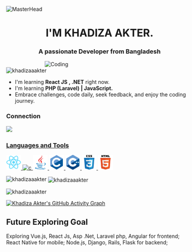 ![MasterHead](https://b2662075.smushcdn.com/2662075/wp-content/uploads/@2x-Blog-Multimodal-Learning-Animation.gif?lossy=0&strip=1&webp=1)
<h1 align="center"> I'M KHADIZA AKTER. </h1>
<h3 align="center">A passionate Developer from Bangladesh</h3>
<img align ="right" alt="Coding"  width="400" src="https://mir-s3-cdn-cf.behance.net/project_modules/disp/601014116770475.6068beff4640a.gif">

<p align="left"> <img src="https://komarev.com/ghpvc/?username=khadizaaakter&label=Profile%20views&color=0e75b6&style=flat" alt="khadizaaakter" /> </p>

- I'm learning **React JS** **,  .NET** right now.
- I'm learning **PHP (Laravel) | JavaScript.**
- Embrace challenges, code daily, seek feedback, and enjoy the coding journey.

<h3 align="left"> Connection</h3>
 <div align="left">
   <a href= "https://www.linkedin.com/in/khadiza-akter-83b389240/" > <img src="https://img.shields.io/badge/LinkedIn-0077B5?style=for-the-badge&logo=linkedin&logoColor=white">
  

<h3 align="left"> Languages and Tools</h3>
<p align="left">
<a href="https://www.cprogramming.com/" target="_blank" rel="noreferrer"> <img src="https://raw.githubusercontent.com/devicons/devicon/master/icons/react/react-original.svg" alt="c" width="40" height="40"/> </a>
  <a href="https://www.cprogramming.com/" target="_blank" rel="noreferrer"> <img src="https://cdnlogo.com/logos/c/27/c.svg" alt="c" width="40" height="40"/> </a>
 <a href="https://www.cprogramming.com/" target="_blank" rel="noreferrer"> <img src="https://raw.githubusercontent.com/devicons/devicon/master/icons/java/java-original.svg" alt="c" width="40" height="40"/> </a>
 <a href="https://www.cprogramming.com/" target="_blank" rel="noreferrer"> <img src="https://raw.githubusercontent.com/devicons/devicon/master/icons/c/c-original.svg" alt="c" width="40" height="40"/> </a> 
 <a href="https://www.w3schools.com/cpp/" target="_blank" rel="noreferrer"> <img src="https://raw.githubusercontent.com/devicons/devicon/master/icons/cplusplus/cplusplus-original.svg" alt="cplusplus" width="40" height="40"/> </a> 
 <a href="https://www.w3schools.com/css/" target="_blank" rel="noreferrer"> <img src="https://raw.githubusercontent.com/devicons/devicon/master/icons/css3/css3-original-wordmark.svg" alt="css3" width="40" height="40"/> </a> 
 <a href="https://www.w3.org/html/" target="_blank" rel="noreferrer"> <img src="https://raw.githubusercontent.com/devicons/devicon/master/icons/html5/html5-original-wordmark.svg" alt="html5" width="40" height="40"/> </a> </p>

<p><img align="left" src="https://github-readme-stats.vercel.app/api/top-langs?username=khadizaaakter&show_icons=true&locale=en&layout=compact" alt="khadizaaakter" /></p>

<p>&nbsp;<img align="center" src="https://github-readme-stats.vercel.app/api?username=khadizaaakter&show_icons=true&locale=en" alt="khadizaaakter" /></p>

<p><img align="center" src="https://github-readme-streak-stats.herokuapp.com/?user=khadizaaakter&" alt="khadizaaakter" /></p>

[![Khadiza Akter's GitHub Activity Graph](https://github-readme-activity-graph.vercel.app/graph?username=khadizaaakter&theme=react&bg_color=282c34&color=61dafb&line=61dafb&point=ffffff&area=true&hide_border=true)](https://github.com/khadizaaakter/github-readme-activity-graph)

## Future Exploring Goal
Exploring Vue.js, React Js, Asp .Net, Laravel php, Angular for frontend; React Native for mobile; Node.js, Django, Rails, Flask for backend;
